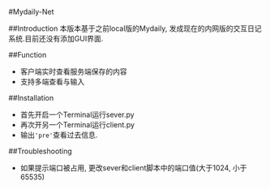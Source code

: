#Mydaily-Net

##Introduction
本版本基于之前local版的Mydaily, 发成现在的内网版的交互日记系统.目前还没有添加GUI界面.

##Function
- 客户端实时查看服务端保存的内容
- 支持多端查看与输入

##Installation
- 首先开启一个Terminal运行sever.py
- 再次开另一个Terminal运行client.py
- 输出`'pre'`查看过去信息.


##Troubleshooting
- 如果提示端口被占用, 更改sever和client脚本中的端口值(大于1024, 小于65535)
